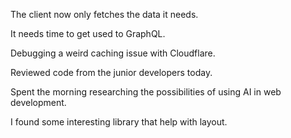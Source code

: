 The client now only fetches the data it needs.

It needs time to get used to GraphQL.

Debugging a weird caching issue with Cloudflare.

Reviewed code from the junior developers today.

Spent the morning researching the possibilities of using AI in web development.

I found some interesting library that help with layout.